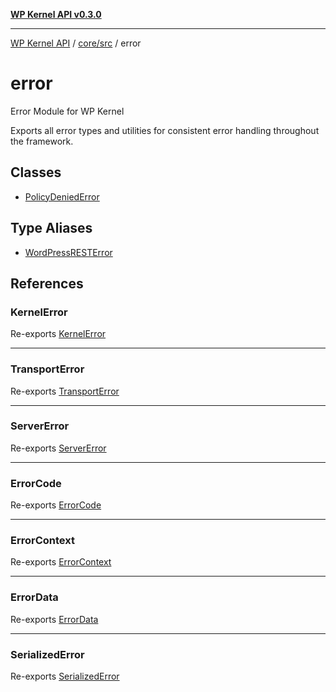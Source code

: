[**WP Kernel API v0.3.0**](../../../../README.md)

---

[WP Kernel API](../../../../README.md) / [core/src](../../README.md) / error

# error

Error Module for WP Kernel

Exports all error types and utilities for consistent error handling throughout the framework.

## Classes

- [PolicyDeniedError](classes/PolicyDeniedError.md)

## Type Aliases

- [WordPressRESTError](type-aliases/WordPressRESTError.md)

## References

### KernelError

Re-exports [KernelError](../../classes/KernelError.md)

---

### TransportError

Re-exports [TransportError](../../classes/TransportError.md)

---

### ServerError

Re-exports [ServerError](../../classes/ServerError.md)

---

### ErrorCode

Re-exports [ErrorCode](../../type-aliases/ErrorCode.md)

---

### ErrorContext

Re-exports [ErrorContext](../../type-aliases/ErrorContext.md)

---

### ErrorData

Re-exports [ErrorData](../../type-aliases/ErrorData.md)

---

### SerializedError

Re-exports [SerializedError](../../type-aliases/SerializedError.md)
